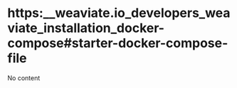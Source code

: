 # https:__weaviate.io_developers_weaviate_installation_docker-compose#starter-docker-compose-file
No content